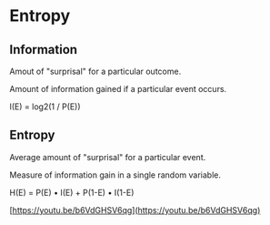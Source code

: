# Entropy

## Information

Amout of "surprisal" for a particular outcome.

Amount of information gained if a particular event occurs.

I\(E\) = log2\(1 / P\(E\)\)

## Entropy

Average amount of "surprisal" for a particular event.

Measure of information gain in a single random variable.

H\(E\) = P\(E\) • I\(E\) \+ P\(1\-E\) • I\(1\-E\)

[https://youtu.be/b6VdGHSV6qg](https://youtu.be/b6VdGHSV6qg)
